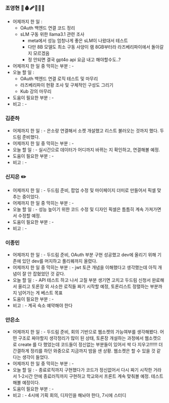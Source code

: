 ### 조영현 💉🩸🩹🧪🧬🏥
* 어제까지 한 일 :
	* OAuth 백엔드 연결 코드 정리
	* sLM 구동 위한 llama3.1 관련 조사
		* meta에서 성능 엄청나게 좋은 sLM이 나왔대서 테스트
		* 다만 8B 모델도 최소 구동 사양이 램 8GB부터라 라즈베리파이에서 돌아갈지 모르겠음
		* 정 안되면 결국 gpt4o api 요금 내고 해야할수도..?
* 어제까지 한 일 중 막히는 부분 : -  
* 오늘 할 일 :
	* OAuth 백엔드 연결 로직 테스트 및 마무리
	* 라즈베리파이 현황 조사 및 구체적인 구성도 그리기
	* Kub 강의 마무리
* 도움이 필요한 부분 : -  
* 비고 : -


### 김준하
* 어제까지 한 일 : -  은소랑 연결해서 소켓 개설했고 리스트 불러오는 것까지 했다. 두드림 준비했다. 
* 어제까지 한 일 중 막히는 부분 : -  
* 오늘 할 일 : - 실시간으로 데이터가 어디까지 바뀌는 지 확인하고, 연결해볼 예정. 
* 도움이 필요한 부분 : -  
* 비고 : -


### 신지은 ✏️
* 어제까지 한 일 : - 두드림 준비, 팝업 수정 및 마이페이지 더미로 만들어서 픽셀 맞추는 중이었다. 
* 어제까지 한 일 중 막히는 부분 : -  
* 오늘 할 일 : - 성능 높이기 위한 코드 수정 및 디자인 픽셀은 틈틈히 계속 가져가면서 수정할 예정.
* 도움이 필요한 부분 : -  
* 비고 : -
  

### 이종민
* 어제까지 한 일 : - 두드림 준비, OAuth 부분 구현 성공했고 dev에 올리기 위해 기존에 있던 dev를 머지하고 풀리퀘까지 올렸다.
* 어제까지 한 일 중 막히는 부분 : -  jwt 토큰 개념을 이해했다고 생각했는데 아직 개념이 잘 안 잡혔었던 것 같다. 
* 오늘 할 일 : - API 테스트 하고 나서 고칠 부분 생기면 고치고 두드림 신청서 완료해서 올리고 토론장 외 사소한 로직들 짜기 시작할 예정, 토론리스트 정렬하는 부분까지 넘어가는 게 베스트 목표
* 도움이 필요한 부분 : -  
* 비고 : - 계곡 숙소 예약해야 한다


### 안은소
* 어제까지 한 일 : - 두드림 준비, 회의 기반으로 웹소켓의 가능여부를 생각해봤다. 어떤 구조로 짜야할지 생각정리가 많이 된 상태, 토론장 개설하는 과정에서 웹소캣으로 create 를 다 했었는데 코드들이 정신없는 부분들이 있어서 싹 다 지우고!!!!!! 더 간결하게 정리를 하던 와중으로 지금까지 밤을 샌 상황. 웹소켓은 할 수 있을 것 같다는 생각이 들었다. 
* 어제까지 한 일 중 막히는 부분 : -  
* 오늘 할 일 : - 종료로직까지 구현했다가 코드가 정신없어서 다시 짜기 시작한 거라서 1-2시간 안에 종료러직까지 구현하고 학교와서 프론트 계속 맞춰볼 예정. 테스트 해볼 예정이다.  
* 도움이 필요한 부분 : -  
* 비고 : - 4시에 기획 회의, 디자인을 해놔야 한다, 7시에 스터디 
  
